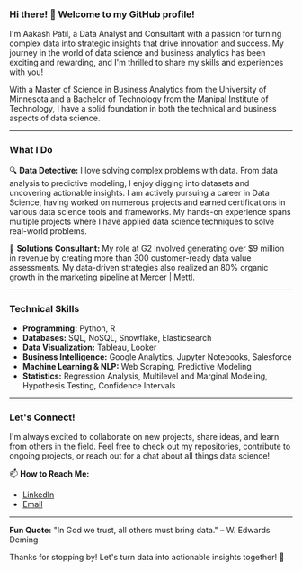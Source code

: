 ### Hi there! 👋 Welcome to my GitHub profile!

I'm Aakash Patil, a Data Analyst and Consultant with a passion for turning complex data into strategic insights that drive innovation and success. My journey in the world of data science and business analytics has been exciting and rewarding, and I'm thrilled to share my skills and experiences with you!

With a Master of Science in Business Analytics from the University of Minnesota and a Bachelor of Technology from the Manipal Institute of Technology, I have a solid foundation in both the technical and business aspects of data science.

---
### What I Do

🔍 **Data Detective:** I love solving complex problems with data. From data analysis to predictive modeling, I enjoy digging into datasets and uncovering actionable insights. I am actively pursuing a career in Data Science, having worked on numerous projects and earned certifications in various data science tools and frameworks. My hands-on experience spans multiple projects where I have applied data science techniques to solve real-world problems.

💼 **Solutions Consultant:** My role at G2 involved generating over $9 million in revenue by creating more than 300 customer-ready data value assessments. My data-driven strategies also realized an 80% organic growth in the marketing pipeline at Mercer | Mettl.

---
### Technical Skills
- **Programming:** Python, R
- **Databases:** SQL, NoSQL, Snowflake, Elasticsearch
- **Data Visualization:** Tableau, Looker
- **Business Intelligence:** Google Analytics, Jupyter Notebooks, Salesforce
- **Machine Learning & NLP:** Web Scraping, Predictive Modeling
- **Statistics:** Regression Analysis, Multilevel and Marginal Modeling, Hypothesis Testing, Confidence Intervals

---
### Let's Connect!

I'm always excited to collaborate on new projects, share ideas, and learn from others in the field. Feel free to check out my repositories, contribute to ongoing projects, or reach out for a chat about all things data science!

📫 **How to Reach Me:**
- [LinkedIn](https://www.linkedin.com/in/aakpat/)
- [Email](mailto:patil224@umn.edu)
---
**Fun Quote:** "In God we trust, all others must bring data." – W. Edwards Deming

Thanks for stopping by! Let's turn data into actionable insights together! 🚀
